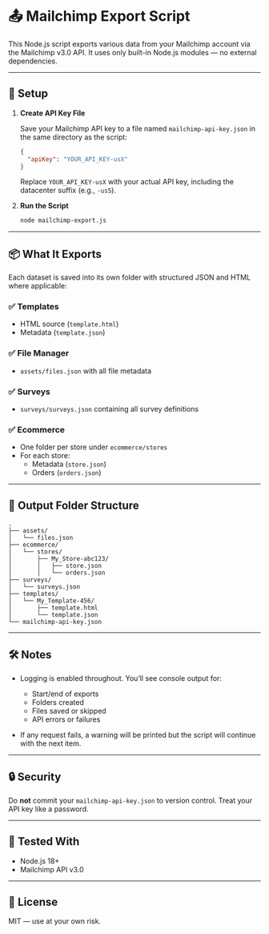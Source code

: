 # 📤 Mailchimp Export Script

This Node.js script exports various data from your Mailchimp account via the Mailchimp v3.0 API. It uses only built-in Node.js modules — no external dependencies.

---

## 🔧 Setup

1. **Create API Key File**

   Save your Mailchimp API key to a file named `mailchimp-api-key.json` in the same directory as the script:

   ```json
   {
     "apiKey": "YOUR_API_KEY-usX"
   }
   ```

   Replace `YOUR_API_KEY-usX` with your actual API key, including the datacenter suffix (e.g., `-us5`).

2. **Run the Script**

   ```bash
   node mailchimp-export.js
   ```

---

## 📦 What It Exports

Each dataset is saved into its own folder with structured JSON and HTML where applicable:

### ✅ Templates
- HTML source (`template.html`)
- Metadata (`template.json`)

### ✅ File Manager
- `assets/files.json` with all file metadata

### ✅ Surveys
- `surveys/surveys.json` containing all survey definitions

### ✅ Ecommerce
- One folder per store under `ecommerce/stores`
- For each store:
  - Metadata (`store.json`)
  - Orders (`orders.json`)

---

## 📁 Output Folder Structure

```
.
├── assets/
│   └── files.json
├── ecommerce/
│   └── stores/
│       ├── My_Store-abc123/
│       │   ├── store.json
│       │   └── orders.json
├── surveys/
│   └── surveys.json
├── templates/
│   └── My_Template-456/
│       ├── template.html
│       └── template.json
└── mailchimp-api-key.json
```

---

## 🛠 Notes

- Logging is enabled throughout. You’ll see console output for:
  - Start/end of exports
  - Folders created
  - Files saved or skipped
  - API errors or failures

- If any request fails, a warning will be printed but the script will continue with the next item.

---

## 🔒 Security

Do **not** commit your `mailchimp-api-key.json` to version control. Treat your API key like a password.

---

## 🧪 Tested With

- Node.js 18+
- Mailchimp API v3.0

---

## 📜 License

MIT — use at your own risk.